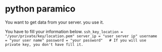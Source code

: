 # python paramico
You want to get data from your server. you use it. 

You have to fill your information below.
`ssh_key_location = "/your/private/key/location.pem"
server_ip = "user server ip"
username = "your user name"
password = "your password"   # If you will use private key, you don't have fill it.`

